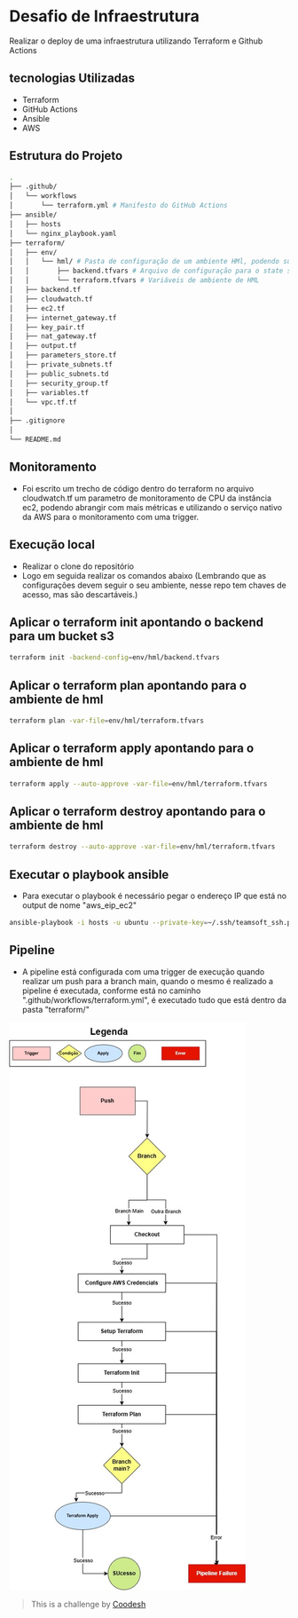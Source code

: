 # Desafio de Infraestrutura

Realizar o deploy de uma infraestrutura utilizando Terraform e Github Actions

## tecnologias Utilizadas

- Terraform
- GitHub Actions
- Ansible
- AWS

## Estrutura do Projeto

```bash
.
├── .github/
│   └── workflows
│       └── terraform.yml # Manifesto do GitHub Actions
├── ansible/
│   ├── hosts
│   └── nginx_playbook.yaml
├── terraform/
│   ├── env/
│   │   └── hml/ # Pasta de configuração de um ambiente HMl, podendo subdividir os projetos em vários ambientes
│   │       ├── backend.tfvars # Arquivo de configuração para o state ser salvo em um bucket s3
│   │       └── terraform.tfvars # Variáveis de ambiente de HML
│   ├── backend.tf
│   ├── cloudwatch.tf
│   ├── ec2.tf
│   ├── internet_gateway.tf
│   ├── key_pair.tf
│   ├── nat_gateway.tf
│   ├── output.tf
│   ├── parameters_store.tf
│   ├── private_subnets.tf
│   ├── public_subnets.td
│   ├── security_group.tf
│   ├── variables.tf
│   └── vpc.tf.tf
│
├── .gitignore
│   
└── README.md
```

## Monitoramento

- Foi escrito um trecho de código dentro do terraform no arquivo cloudwatch.tf um parametro de monitoramento de CPU da instância ec2, podendo abrangir com mais métricas e utilizando o serviço nativo da AWS para o monitoramento com uma trigger.

## Execução local

- Realizar o clone do repositório
- Logo em seguida realizar os comandos abaixo (Lembrando que as configurações devem seguir o seu ambiente, nesse repo tem chaves de acesso, mas são descartáveis.)

## Aplicar o terraform init apontando o backend para um bucket s3
```bash
terraform init -backend-config=env/hml/backend.tfvars
```
## Aplicar o terraform plan apontando para o ambiente de hml
```bash
terraform plan -var-file=env/hml/terraform.tfvars
```

## Aplicar o terraform apply apontando para o ambiente de hml
```bash
terraform apply --auto-approve -var-file=env/hml/terraform.tfvars
```

## Aplicar o terraform destroy apontando para o ambiente de hml
```bash
terraform destroy --auto-approve -var-file=env/hml/terraform.tfvars
```

## Executar o playbook ansible

- Para executar o playbook é necessário pegar o endereço IP que está no output de nome "aws_eip_ec2"
```bash
ansible-playbook -i hosts -u ubuntu --private-key=~/.ssh/teamsoft_ssh.pem nginx_playbook.yaml
```

## Pipeline

- A pipeline está configurada com uma trigger de execução quando realizar um push para a branch main, quando o mesmo é realizado a pipeline é executada, conforme está no caminho ".github/workflows/terraform.yml", é executado tudo que está dentro da pasta "terraform/"

![Fluxo da Pipeline](img/pipeline.jpg)

>  This is a challenge by [Coodesh](https://coodesh.com/)